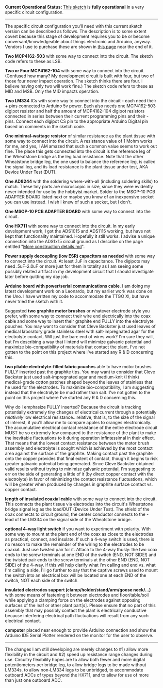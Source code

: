 **Current Operational Status:** [This sketch](https://github.com/kenneth558/plant_resistance_primary_perception/blob/Free/sketch%20code/adc_for_plant_tissue.ino) is **fully operational** in a very specific circuit configuration.  

------------------------------------

The specific circuit configuration you'll need with this current sketch version can be described as follows.  The description is to some extent covert because this stage of development requires you to be or become conversant/knowledgeable about things electronic and Arduino, anyway.  Vendors I use to purchase these are shown in [this page](https://github.com/kenneth558/plant_resistance_primary_perception/blob/Free/More%20construction%20details.md) near the end of it.

**Two MCP4162-503** with some way to connect into the circuit.  The sketch code refers to these as LSB.

**Two or Four MCP4162-104** with some way to connect into the circuit.  (Confused how many? My development circuit is built with four, but two of those four never impact operation.  The sketch thinks there are four.  I believe having only two will work fine.)  The sketch code refers to these as MID and MSB.  Only the MID impacts operation.

**Two LM334** ICs with some way to connect into the circuit - each need their + pins connected to Arduino 5v power.  Each also needs one MCP4162-503 digipot resistor and half the amount of MCP4162-104 digipot resistors connected in series between their current programming pins and their - pins.  Connect each digipot CS pin to the appropriate Arduino Digital pin based on comments in the sketch code.

**One minimal-wattage resistor** of similar resistance as the plant tissue with some way to connect into the circuit.  A resistance value of 1 Mohm works for me, and yes, I AM amazed that such a common value seems to work out fine.  The place this gets connected into the circuit is the reference leg of the Wheatstone bridge as the leg load resistance.  Note that the other Wheatstone bridge leg, the one used to balance the reference leg, is called the signal leg, and its load resistance is the plant tissue under test, AKA Device Under Test (DUT).

**One AD8244** with the soldering where-with-all (including soldering skills) to match.  These tiny parts are microscopic in size, since they were evidently never intended for use by the hobbyist market.  Solder to the MSOP-10 PCB ADAPTER BOARD listed next or maybe you know of an inexpensive socket you can use instead.  I wish I knew of such a socket, but I don't.

**One MSOP-10 PCB ADAPTER BOARD** with some way to connect into the circuit.

**One HX711** with some way to connect into the circuit.  In my early development work, I got the ADS1015 and ADS1115 working, but have not kept that functionality maintained.  Hopefully it still works.  I advise a unique connection into the ADS1x15 circuit ground as I describe on the page entitled "[More construction details.md](https://github.com/kenneth558/plant_resistance_primary_perception/blob/Free/More%20construction%20details.md)".

**Power supply decoupling (low ESR) capacitors as needed** with some way to connect into the circuit.  At least .1uF in capacitance.  The digipots may need .5uF-2.0uF or more just for them in totality as I am seeing some possibly related artifact in my development circuit that I should investigate later before quitting my day job.

**Arduino board with power/serial communications cable**.  I am doing my latest development work on a Leonardo, but my earlier work was done on the Uno.  I have written my code to accommodate the TTGO XI, but have never tried the sketch with it.

Suggested **two graphite motor brushes** or whatever electrode style you prefer, with some way to connect their wire end electrically into the coax cable and some way to insert their graphite end FULLY into the electrolyte pouches.  You may want to consider that Cleve Backster just used leaves of  medical laboratory grade stainless steel with salt-impregnated agar for the electrolyte contact.  Will just the bare end of wires work?  I'm sure they will, but I'm describing a way that I intend will minimize galvanic potential and maximize bio-compatibility of materials that contact the plant.  I've not gotten to the point on this project where I've started any R & D concerning this.

**two pliable electrolyte-filled fabric pouches** able to have motor brushes FULLY inserted past the graphite tips.  You may want to consider that Cleve Backster just used salt-impregnated agar and medium-knit (I think) medical-grade cotton patches shaped beyond the leaves of stainless that he used for the electrodes.  To maximize bio-compatibility, I am suggesting instead that the electrolyte be mud rather than salt.  I've not gotten to the point on this project where I've started any R & D concerning this.

Why do I emphasize FULLY inserted?  Because the circuit is tracking potentially extremely tiny changes of electrical current through a potentially _relatively_ low electrical resistance...relative, that is, to the size of the signal of interest, if you'll allow me to compare apples to oranges electronically.  The accumulative electrical contact resistance of the entire electrode circuit MUST be so extremely low compared to the resistance of the plant to make the inevitable fluctuations to it during operation infintessimal in their effect.  That means that the lowest contact resistance between the motor brush assembly and electrolyte is sought which is achieved by the most contact area against the surface of the graphite.  Making contact past the graphite onto the copper provides that final extent of contact, though it begins to risk greater galvanic potential being generated.  Since Cleve Backster obtained valid results without trying to minimize galvanic potential, I'm suggesting to err on the side of generating a little of it (by direct copper contact with the electrolyte) in favor of minimizing the contact resistance fluctuations, which will be greater when produced by changes in graphite surface contact vs. copper contact.

**length of insulated coaxial cable** with some way to connect into the circuit.  This connects the plant tissue via electrodes into the circuit's Wheatstone bridge signal leg as the load/DUT (Device Under Test).  The shield of the coax connects to circuit ground, the center conductor connects to the - lead of the LM334 on the signal side of the Wheatstone bridge.

**optional 4-way light switch** if you want to experiment with polarity.  With some way to mount at the plant end of the coax as close to the electrodes as practical, connect, and insulate.  If such a 4-way switch is used, there is no reason to make the remainder of the wiring to the electrodes to be coaxial.  Just use twisted pair for it.  Attach to the 4-way thusly: the two coax ends to the screw terminals at one END of the switch (END, NOT SIDE!) and the twisted pair ends to the screw terminals at the other END (END, NOT SIDE) of the 4-way.  If this will help clarify what I'm calling and end vs. what I'm calling a side, I'll go further to say that the captive screws used to mount the switch into an electrical box will be located one at each END of the switch, NOT each side of the switch.

**insulated electrodes support (clamp/holder/stand/arm/goose neck/...)** with some means of fastening it between electrodes and floor/table/soil while applying a clamping force on the electrodes against opposing surfaces of the leaf or other plant part[s].  Please ensure that no part of this assembly that may possibly contact the plant is electrically conductive because interfering electrical path fluctuations will result from any such electrical contact.

**computer** placed near enough to provide Arduino connection and show the Arduino IDE Serial Plotter rendered on the monitor for the user to observe.

---------------------
The changes I am still developing are merely changes to #1) allow more flexibility in the circuit and #2) speed up resistance range changes during use.  Circuitry flexibility hopes are to allow both fewer and more digital potentiometers per bridge leg, to allow bridge legs to be made without LM334s, to allow non-LM334 legs to be unbridged, to accommodate outboard ADCs of types beyond the HX711, and to allow for use of more than just one outboard ADC.
